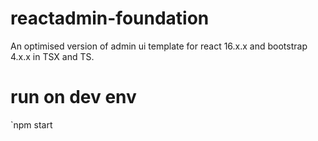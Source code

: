 # reactadmin-foundation
An optimised version of admin ui template for react 16.x.x and bootstrap 4.x.x in TSX and TS.

# run on dev env
`npm start
